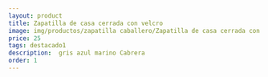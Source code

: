 ```yaml
---
layout: product
title: Zapatilla de casa cerrada con velcro 
image: img/productos/zapatilla caballero/Zapatilla de casa cerrada con velcro =25=destacado1= gris azul marino Cabrera.webp
price: 25
tags: destacado1
description:  gris azul marino Cabrera
order: 1
---
```

